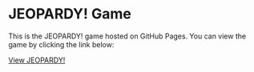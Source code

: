 # JEOPARDY! Game

This is the JEOPARDY! game hosted on GitHub Pages. You can view the game by clicking the link below:

[View JEOPARDY!](./JEOPARDY!.html)
